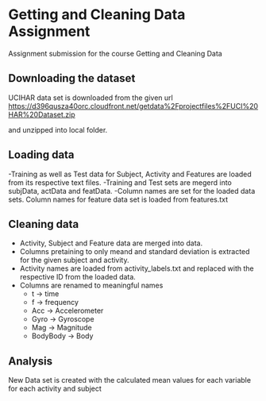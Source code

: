 # Getting and Cleaning Data Assignment
Assignment submission for the course Getting and Cleaning Data


## Downloading the dataset
UCIHAR data set is downloaded from the given url
https://d396qusza40orc.cloudfront.net/getdata%2Fprojectfiles%2FUCI%20HAR%20Dataset.zip

and unzipped into local folder.

## Loading data

-Training as well as Test data for Subject, Activity and Features are loaded from its      respective text files. 
-Training and Test sets are megerd into subjData, actData and featData.
-Column names are set for the loaded data sets. Column names for feature data set is loaded from features.txt

## Cleaning data
- Activity, Subject and Feature data are merged into data.
- Columns pretaining to only meand and standard deviation is extracted for the given      subject and activity.
- Activity names are loaded from activity_labels.txt and replaced with the respective ID   from the loaded data.
- Columns are renamed to meaningful names
    - t -> time
    - f -> frequency
    - Acc -> Accelerometer
    - Gyro -> Gyroscope
    - Mag -> Magnitude
    - BodyBody -> Body
    
## Analysis
New Data set is created with the calculated mean values for each variable for each activity and subject
